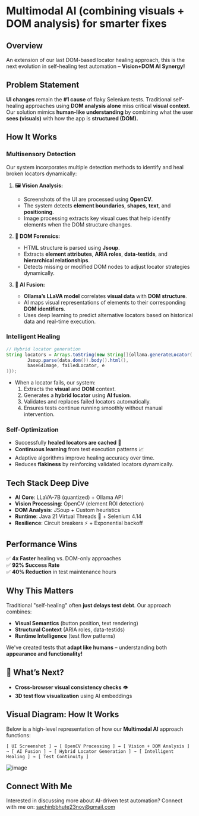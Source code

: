 # Multimodal AI (combining visuals + DOM analysis) for smarter fixes

## Overview
An extension of our last DOM-based locator healing approach, this is the next evolution in self-healing test automation – **Vision+DOM AI Synergy!**

## Problem Statement
**UI changes** remain the **#1 cause** of flaky Selenium tests. Traditional self-healing approaches using **DOM analysis alone** miss critical **visual context**. Our solution mimics **human-like understanding** by combining what the user **sees (visuals)** with how the app is **structured (DOM).**

## How It Works
### **Multisensory Detection**
Our system incorporates multiple detection methods to identify and heal broken locators dynamically:

1. **🖼️ Vision Analysis:**
   - Screenshots of the UI are processed using **OpenCV**.
   - The system detects **element boundaries**, **shapes**, **text**, and **positioning**.
   - Image processing extracts key visual cues that help identify elements when the DOM structure changes.

2. **🧬 DOM Forensics:**
   - HTML structure is parsed using **Jsoup**.
   - Extracts **element attributes**, **ARIA roles**, **data-testids**, and **hierarchical relationships**.
   - Detects missing or modified DOM nodes to adjust locator strategies dynamically.

3. **🔄 AI Fusion:**
   - **Ollama’s LLaVA model** correlates **visual data** with **DOM structure**.
   - AI maps visual representations of elements to their corresponding **DOM identifiers**.
   - Uses deep learning to predict alternative locators based on historical data and real-time execution.

### **Intelligent Healing**
```java
// Hybrid locator generation  
String locators = Arrays.toString(new String[]{ollama.generateLocator(
        Jsoup.parse(data.dom()).body().html(),
        base64Image, failedLocator, e
)});
```
- When a locator fails, our system:
  1. Extracts the **visual** and **DOM** context.
  2. Generates a **hybrid locator** using **AI fusion**.
  3. Validates and replaces failed locators automatically.
  4. Ensures tests continue running smoothly without manual intervention.

### **Self-Optimization**
- Successfully **healed locators are cached** 💾
- **Continuous learning** from test execution patterns 📈
- Adaptive algorithms improve healing accuracy over time.
- Reduces **flakiness** by reinforcing validated locators dynamically.

## Tech Stack Deep Dive
- **AI Core**: LLaVA-7B (quantized) + Ollama API
- **Vision Processing**: OpenCV (element ROI detection)
- **DOM Analysis**: JSoup + Custom heuristics
- **Runtime**: Java 21 Virtual Threads 🧵 + Selenium 4.14
- **Resilience**: Circuit breakers ⚡ + Exponential backoff

## Performance Wins
✅ **4x Faster** healing vs. DOM-only approaches  
✅ **92% Success Rate**  
✅ **40% Reduction** in test maintenance hours  

## Why This Matters
Traditional "self-healing" often **just delays test debt**. Our approach combines:
- **Visual Semantics** (button position, text rendering)
- **Structural Context** (ARIA roles, data-testids)
- **Runtime Intelligence** (test flow patterns)

We've created tests that **adapt like humans** – understanding both **appearance and functionality!**

## 🚀 What’s Next?
- **Cross-browser visual consistency checks** 👁️
- **3D test flow visualization** using AI embeddings

## Visual Diagram: How It Works
Below is a high-level representation of how our **Multimodal AI** approach functions:

```
[ UI Screenshot ] → [ OpenCV Processing ] → [ Vision + DOM Analysis ] → [ AI Fusion ] → [ Hybrid Locator Generation ] → [ Intelligent Healing ] → [ Test Continuity ]
```
![image](https://github.com/user-attachments/assets/b23b6781-c978-4d13-9fc9-6c58321aba1f)

## Connect With Me
Interested in discussing more about AI-driven test automation? Connect with me on: sachinbbhute23nov@gmail.com


